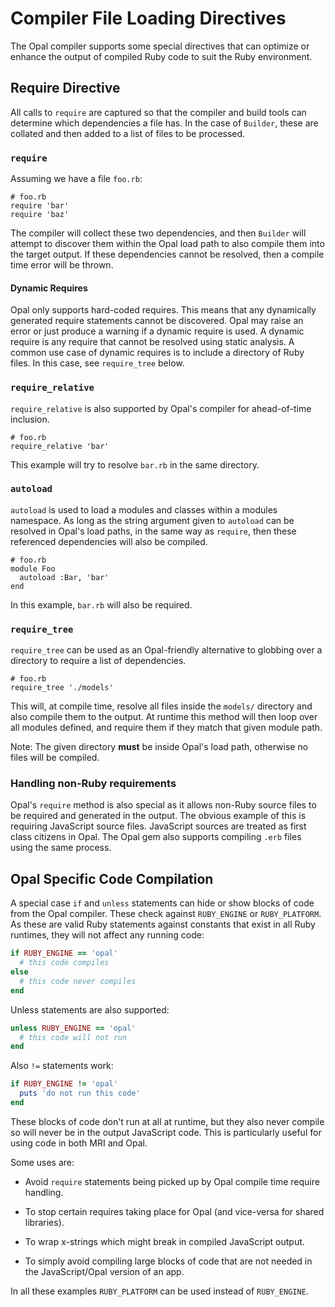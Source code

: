 # Compiler File Loading Directives

The Opal compiler supports some special directives that can optimize or
enhance the output of compiled Ruby code to suit the Ruby environment.

## Require Directive

All calls to `require` are captured so that the compiler and build tools
can determine which dependencies a file has. In the case of `Builder`,
these are collated and then added to a list of files to be processed.

### `require`

Assuming we have a file `foo.rb`:

    # foo.rb
    require 'bar'
    require 'baz'

The compiler will collect these two dependencies, and then `Builder`
will attempt to discover them within the Opal load path to also compile
them into the target output. If these dependencies cannot be resolved,
then a compile time error will be thrown.

#### Dynamic Requires

Opal only supports hard-coded requires. This means that any dynamically
generated require statements cannot be discovered. Opal may raise an
error or just produce a warning if a dynamic require is used. A dynamic
require is any require that cannot be resolved using static analysis. A
common use case of dynamic requires is to include a directory of Ruby
files. In this case, see `require_tree` below.

### `require_relative`

`require_relative` is also supported by Opal's compiler for ahead-of-time
inclusion.

    # foo.rb
    require_relative 'bar'

This example will try to resolve `bar.rb` in the same directory.

### `autoload`

`autoload` is used to load a modules and classes within a modules
namespace. As long as the string argument given to `autoload` can be
resolved in Opal's load paths, in the same way as `require`, then these
referenced dependencies will also be compiled.

    # foo.rb
    module Foo
      autoload :Bar, 'bar'
    end

In this example, `bar.rb` will also be required.

### `require_tree`

`require_tree` can be used as an Opal-friendly alternative to globbing
over a directory to require a list of dependencies.

    # foo.rb
    require_tree './models'

This will, at compile time, resolve all files inside the `models/`
directory and also compile them to the output. At runtime this method
will then loop over all modules defined, and require them if they match
that given module path.

Note: The given directory **must** be inside Opal's load path, otherwise
no files will be compiled.

### Handling non-Ruby requirements

Opal's `require` method is also special as it allows non-Ruby source
files to be required and generated in the output. The obvious example of
this is requiring JavaScript source files. JavaScript sources are
treated as first class citizens in Opal. The Opal gem also supports
compiling `.erb` files using the same process.

## Opal Specific Code Compilation

A special case `if` and `unless` statements can hide or show blocks of
code from the Opal compiler. These check against `RUBY_ENGINE` or
`RUBY_PLATFORM`. As these are valid Ruby statements against constants
that exist in all Ruby runtimes, they will not affect any running code:

```ruby
if RUBY_ENGINE == 'opal'
  # this code compiles
else
  # this code never compiles
end
```

Unless statements are also supported:

```ruby
unless RUBY_ENGINE == 'opal'
  # this code will not run
end
```


Also `!=` statements work:

```ruby
if RUBY_ENGINE != 'opal'
  puts 'do not run this code'
end
```


These blocks of code don't run at all at runtime, but they also never
compile so will never be in the output JavaScript code. This is
particularly useful for using code in both MRI and Opal.

Some uses are:

  * Avoid `require` statements being picked up by Opal compile time
    require handling.

  * To stop certain requires taking place for Opal (and vice-versa for
    shared libraries).

  * To wrap x-strings which might break in compiled JavaScript output.

  * To simply avoid compiling large blocks of code that are not needed
    in the JavaScript/Opal version of an app.

In all these examples `RUBY_PLATFORM` can be used instead of
`RUBY_ENGINE`.
